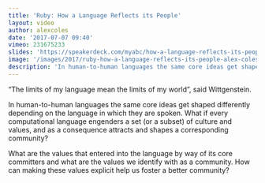 ```yaml
---
title: 'Ruby: How a Language Reflects its People'
layout: video
author: alexcoles
date: '2017-07-07 09:40'
vimeo: 231675233
slides: 'https://speakerdeck.com/myabc/how-a-language-reflects-its-people-brighton-ruby'
image: '/images/2017/ruby-how-a-language-reflects-its-people-alex-coles.jpg'
description: 'In human-to-human languages the same core ideas get shaped differently depending on the language in which they are spoken.'
---
```


“The limits of my language mean the limits of my world”, said Wittgenstein.

In human-to-human languages the same core ideas get shaped differently depending on the language in which they are spoken. What if every computational language engenders a set (or a subset) of culture and values, and as a consequence attracts and shapes a corresponding community?

What are the values that entered into the language by way of its core committers and what are the values we identify with as a community. How can making these values explicit help us foster a better community?

